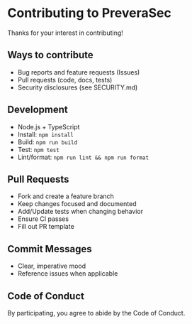 # Contributing to PreveraSec

Thanks for your interest in contributing!

## Ways to contribute
- Bug reports and feature requests (Issues)
- Pull requests (code, docs, tests)
- Security disclosures (see SECURITY.md)

## Development
- Node.js + TypeScript
- Install: `npm install`
- Build: `npm run build`
- Test: `npm test`
- Lint/format: `npm run lint && npm run format`

## Pull Requests
- Fork and create a feature branch
- Keep changes focused and documented
- Add/Update tests when changing behavior
- Ensure CI passes
- Fill out PR template

## Commit Messages
- Clear, imperative mood
- Reference issues when applicable

## Code of Conduct
By participating, you agree to abide by the Code of Conduct.
